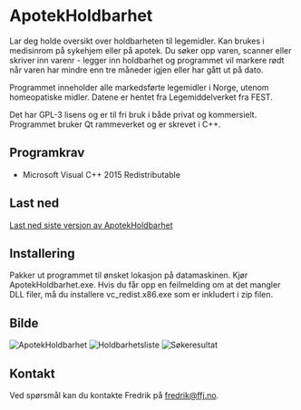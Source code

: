 # ApotekHoldbarhet
Lar deg holde oversikt over holdbarheten til legemidler. Kan brukes i medisinrom på sykehjem eller på apotek. Du søker opp varen, scanner eller skriver inn varenr - legger inn holdbarhet og programmet vil markere rødt når varen har mindre enn tre måneder igjen eller har gått ut på dato.

Programmet inneholder alle markedsførte legemidler i Norge, utenom homeopatiske midler. Datene er hentet fra Legemiddelverket fra FEST.

Det har GPL-3 lisens og er til fri bruk i både privat og kommersielt. Programmet bruker Qt rammeverket og er skrevet i C++.

## Programkrav
* Microsoft Visual C++ 2015 Redistributable

## Last ned
[Last ned siste versjon av ApotekHoldbarhet](https://github.com/stupedama/ApotekHoldbarhet/releases/download/v060/ApotekHoldbarhetv060.zip)

## Installering
Pakker ut programmet til ønsket lokasjon på datamaskinen. Kjør ApotekHoldbarhet.exe.
Hvis du får opp en feilmelding om at det mangler DLL filer, må du installere vc_redist.x86.exe som er inkludert i zip filen.

## Bilde
![ApotekHoldbarhet](/../master/img/blank.png?raw=true "Tom liste av holdbarhetsvarer")
![Holdbarhetsliste](/../master/img/durability_list.png?raw=true "Holdbarhetsliste")
![Søkeresultat](/../master/img/search_result.png?raw=true "Søkeresultat")

## Kontakt
Ved spørsmål kan du kontakte Fredrik på fredrik@ffj.no.
